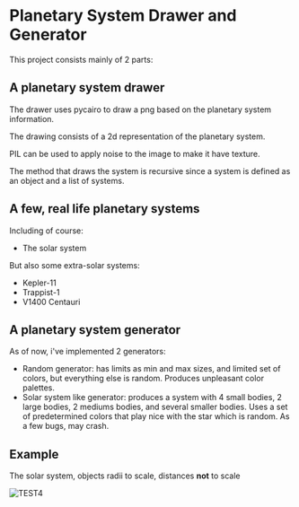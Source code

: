 # Planetary System Drawer and Generator
This project consists mainly of 2 parts:

## A planetary system drawer
The drawer uses pycairo to draw a png based on the planetary system information.

The drawing consists of a 2d representation of the planetary system.

PIL can be used to apply noise to the image to make it have texture.

The method that draws the system is recursive since a system is defined as an object and a list of systems.

## A few, real life planetary systems

Including of course:
* The solar system

But also some extra-solar systems:
* Kepler-11
* Trappist-1
* V1400 Centauri

## A planetary system generator

As of now, i've implemented 2 generators:
* Random generator: has limits as min and max sizes, and limited set of colors, but everything else is random. Produces unpleasant color palettes.
* Solar system like generator: produces a system with 4 small bodies, 2 large bodies, 2 mediums bodies, and several smaller bodies. Uses a set of predetermined colors that play nice with the star which is random. As a few bugs, may crash.

## Example

The solar system, objects radii to scale, distances __not__ to scale

![TEST4](https://user-images.githubusercontent.com/26527575/92143337-700f5b80-ee15-11ea-93e6-0b078e480021.png)
